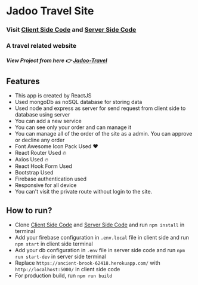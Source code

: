 # Jadoo Travel Site

### Visit [Client Side Code](https://github.com/programming-hero-web-course1/tourism-or-delivery-website-client-side-jbmakib) and [Server Side Code](https://github.com/programming-hero-web-course1/tourism-or-delivery-website-server-side-jbmakib)

### A travel related website

##### View Project from here 👉 [Jadoo-Travel](https://jadoo-mern.web.app/)

## Features

-   This app is created by ReactJS
-   Used mongoDb as noSQL database for storing data
-   Used node and express as server for send request from client side to database using server
-   You can add a new service
-   You can see only your order and can manage it
-   You can manage all of the order of the site as a admin. You can approve or decline any order
-   Font Awesome Icon Pack Used ❤
-   React Router Used 🔥
-   Axios Used 🔥
-   React Hook Form Used
-   Bootstrap Used
-   Firebase authentication used
-   Responsive for all device
-   You can't visit the private route without login to the site.

## How to run?

-   Clone [Client Side Code](https://github.com/programming-hero-web-course1/tourism-or-delivery-website-client-side-jbmakib) and [Server Side Code](https://github.com/programming-hero-web-course1/tourism-or-delivery-website-server-side-jbmakib) and run `npm install` in terminal
-   Add your firebase configuration in `.env.local` file in client side and run `npm start` in client side terminal
-   Add your db configuration in `.env` file in server side code and run `npm run start-dev` in server side terminal
-   Replace `https://ancient-brook-62418.herokuapp.com/` with `http://localhost:5000/` in client side code
-   For production build, run `npm run build`
